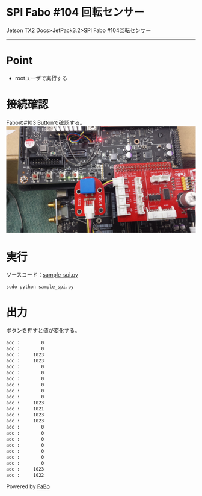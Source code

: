 # SPI Fabo #104 回転センサー
Jetson TX2 Docs>JetPack3.2>SPI Fabo #104回転センサー
<hr>

# Point
* rootユーザで実行する

# 接続確認
Faboの#103 Buttonで確認する。  
![](img/103.jpg)

# 実行
ソースコード：[sample_spi.py](sample_spi.py)
```
sudo python sample_spi.py
```

# 出力
ボタンを押すと値が変化する。
```
adc :        0 
adc :        0 
adc :     1023 
adc :     1023 
adc :        0 
adc :        0 
adc :        0 
adc :        0 
adc :        0 
adc :        0 
adc :     1023 
adc :     1021 
adc :     1023 
adc :     1023 
adc :        0 
adc :        0 
adc :        0 
adc :        0 
adc :        0 
adc :        0 
adc :        0 
adc :     1023 
adc :     1022 
```

Powered by [FaBo](http://www.fabo.io)